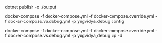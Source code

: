 dotnet publish -o ./output

docker-compose -f docker-compose.yml -f docker-compose.override.yml -f docker-compose.vs.debug.yml -p yugvidya_debug config

docker-compose -f docker-compose.yml -f docker-compose.override.yml -f docker-compose.vs.debug.yml -p yugvidya_debug up -d


